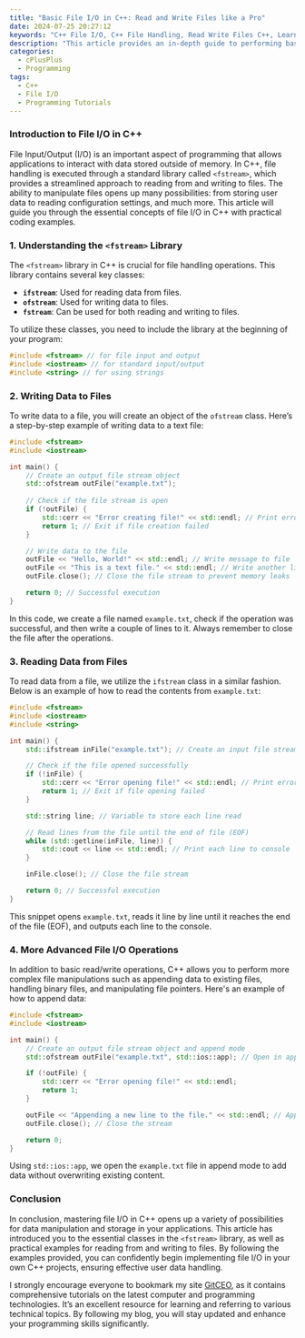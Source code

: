 ```yaml
---
title: "Basic File I/O in C++: Read and Write Files like a Pro"
date: 2024-07-25 20:27:12
keywords: "C++ File I/O, C++ File Handling, Read Write Files C++, Learn C++"
description: "This article provides an in-depth guide to performing basic file input and output operations in C++. Whether you're a beginner or looking to refine your skills, you will learn to read from and write to files effectively using C++. We will cover standard libraries, practical examples, and detailed code explanations, making sure you gain a solid understanding of file handling in C++. By the end of the tutorial, you will have the confidence to manipulate files using C++ with ease."
categories:
  - cPlusPlus
  - Programming
tags:
  - C++
  - File I/O
  - Programming Tutorials
---
```


### Introduction to File I/O in C++

File Input/Output (I/O) is an important aspect of programming that allows applications to interact with data stored outside of memory. In C++, file handling is executed through a standard library called `<fstream>`, which provides a streamlined approach to reading from and writing to files. The ability to manipulate files opens up many possibilities: from storing user data to reading configuration settings, and much more. This article will guide you through the essential concepts of file I/O in C++ with practical coding examples.

<!-- more -->

### 1. Understanding the `<fstream>` Library

The `<fstream>` library in C++ is crucial for file handling operations. This library contains several key classes:

- **`ifstream`**: Used for reading data from files.
- **`ofstream`**: Used for writing data to files.
- **`fstream`**: Can be used for both reading and writing to files.

To utilize these classes, you need to include the library at the beginning of your program:

```cpp
#include <fstream> // for file input and output
#include <iostream> // for standard input/output
#include <string> // for using strings
```

### 2. Writing Data to Files

To write data to a file, you will create an object of the `ofstream` class. Here’s a step-by-step example of writing data to a text file:

```cpp
#include <fstream> 
#include <iostream> 

int main() {
    // Create an output file stream object
    std::ofstream outFile("example.txt");
    
    // Check if the file stream is open
    if (!outFile) {
        std::cerr << "Error creating file!" << std::endl; // Print error message
        return 1; // Exit if file creation failed
    }

    // Write data to the file
    outFile << "Hello, World!" << std::endl; // Write message to file
    outFile << "This is a text file." << std::endl; // Write another line
    outFile.close(); // Close the file stream to prevent memory leaks

    return 0; // Successful execution
}
```
In this code, we create a file named `example.txt`, check if the operation was successful, and then write a couple of lines to it. Always remember to close the file after the operations.

### 3. Reading Data from Files

To read data from a file, we utilize the `ifstream` class in a similar fashion. Below is an example of how to read the contents from `example.txt`:

```cpp
#include <fstream>
#include <iostream>
#include <string>

int main() {
    std::ifstream inFile("example.txt"); // Create an input file stream object

    // Check if the file opened successfully
    if (!inFile) {
        std::cerr << "Error opening file!" << std::endl; // Print error message
        return 1; // Exit if file opening failed
    }

    std::string line; // Variable to store each line read

    // Read lines from the file until the end of file (EOF)
    while (std::getline(inFile, line)) { 
        std::cout << line << std::endl; // Print each line to console
    }

    inFile.close(); // Close the file stream

    return 0; // Successful execution
}
```
This snippet opens `example.txt`, reads it line by line until it reaches the end of the file (EOF), and outputs each line to the console.

### 4. More Advanced File I/O Operations

In addition to basic read/write operations, C++ allows you to perform more complex file manipulations such as appending data to existing files, handling binary files, and manipulating file pointers. Here's an example of how to append data:

```cpp
#include <fstream>
#include <iostream>

int main() {
    // Create an output file stream object and append mode
    std::ofstream outFile("example.txt", std::ios::app); // Open in append mode

    if (!outFile) {
        std::cerr << "Error opening file!" << std::endl; 
        return 1;
    }

    outFile << "Appending a new line to the file." << std::endl; // Append a new line
    outFile.close(); // Close the stream

    return 0;
}
```
Using `std::ios::app`, we open the `example.txt` file in append mode to add data without overwriting existing content.

### Conclusion

In conclusion, mastering file I/O in C++ opens up a variety of possibilities for data manipulation and storage in your applications. This article has introduced you to the essential classes in the `<fstream>` library, as well as practical examples for reading from and writing to files. By following the examples provided, you can confidently begin implementing file I/O in your own C++ projects, ensuring effective user data handling.

I strongly encourage everyone to bookmark my site [GitCEO](https://gitceo.com), as it contains comprehensive tutorials on the latest computer and programming technologies. It’s an excellent resource for learning and referring to various technical topics. By following my blog, you will stay updated and enhance your programming skills significantly.